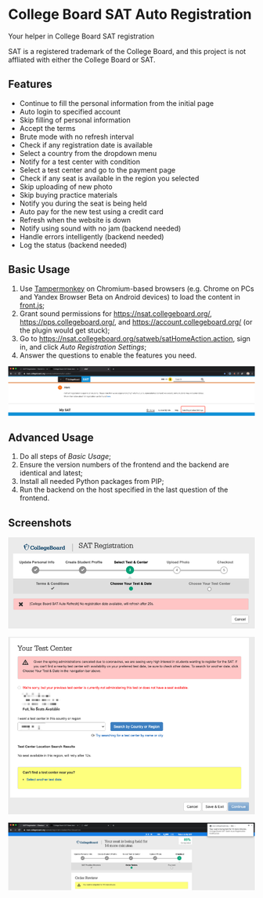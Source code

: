 # College Board SAT Auto Registration

Your helper in College Board SAT registration

SAT is a registered trademark of the College Board, and this project is not affliated with either the College Board or SAT.

Features
---
- Continue to fill the personal information from the initial page
- Auto login to specified account
- Skip filling of personal information
- Accept the terms
- Brute mode with no refresh interval
- Check if any registration date is available
- Select a country from the dropdown menu
- Notify for a test center with condition
- Select a test center and go to the payment page
- Check if any seat is available in the region you selected
- Skip uploading of new photo
- Skip buying practice materials
- Notify you during the seat is being held
- Auto pay for the new test using a credit card
- Refresh when the website is down
- Notify using sound with no jam (backend needed)
- Handle errors intelligently (backend needed)
- Log the status (backend needed)

Basic Usage
---
1. Use [Tampermonkey](https://chrome.google.com/webstore/detail/tampermonkey/dhdgffkkebhmkfjojejmpbldmpobfkfo) on Chromium-based browsers (e.g. Chrome on PCs and Yandex Browser Beta on Android devices) to load the content in [front.js](front.js);
2. Grant sound permissions for https://nsat.collegeboard.org/, https://pps.collegeboard.org/, and https://account.collegeboard.org/ (or the plugin would get stuck);
3. Go to https://nsat.collegeboard.org/satweb/satHomeAction.action, sign in, and click *Auto Registration Settings*;
4. Answer the questions to enable the features you need.

![Settings](img/settings.png)

Advanced Usage
---
1. Do all steps of *Basic Usage*;
2. Ensure the version numbers of the frontend and the backend are identical and latest;
3. Install all needed Python packages from PIP;
4. Run the backend on the host specified in the last question of the frontend.

Screenshots
---
![Refresh](img/refresh.png)

![Test Center](img/tc.png)

![Held](img/held.png)
